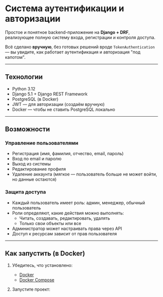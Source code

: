 # Система аутентификации и авторизации

Простое и понятное backend-приложение на **Django + DRF**, реализующее полную систему входа, регистрации и контроля доступа.

Всё сделано **вручную**, без готовых решений вроде `TokenAuthentication` — вы увидите, как работает аутентификация и авторизация "под капотом".

---

## Технологии

- Python 3.12
- Django 5.1 + Django REST Framework
- PostgreSQL (в Docker)
- JWT — для авторизации (создаём вручную)
- Docker — чтобы не ставить PostgreSQL локально

---

## Возможности

### Управление пользователями
- Регистрация (имя, фамилия, отчество, email, пароль)
- Вход по email и паролю
- Выход из системы
- Редактирование профиля
- Удаление аккаунта (мягкое — пользователь больше не может войти, но данные остаются)

### Защита доступа
- Каждый пользователь имеет роль: админ, менеджер, обычный пользователь
- Роли определяют, какие действия можно выполнять:
  - Читать, создавать, редактировать, удалять
  - Только свои объекты или все
- Администратор может настраивать права через API
- Доступ к ресурсам зависит от прав пользователя

---

## Как запустить (в Docker)

1. Убедитесь, что установлено:
   - [Docker](https://www.docker.com/)
   - [Docker Compose](https://docs.docker.com/compose/)

2. Запустите проект:
   ```bash
